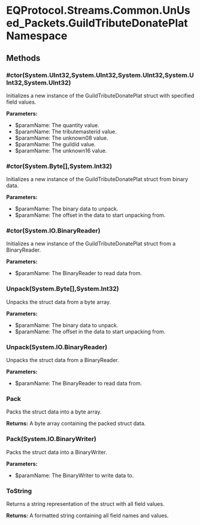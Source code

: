 ﻿# EQProtocol.Streams.Common.UnUsed_Packets.GuildTributeDonatePlat Namespace

## Methods

### #ctor(System.UInt32,System.UInt32,System.UInt32,System.UInt32,System.UInt32)

Initializes a new instance of the GuildTributeDonatePlat struct with specified field values.

**Parameters:**

- $paramName: The quantity value.
- $paramName: The tributemasterid value.
- $paramName: The unknown08 value.
- $paramName: The guildid value.
- $paramName: The unknown16 value.

### #ctor(System.Byte[],System.Int32)

Initializes a new instance of the GuildTributeDonatePlat struct from binary data.

**Parameters:**

- $paramName: The binary data to unpack.
- $paramName: The offset in the data to start unpacking from.

### #ctor(System.IO.BinaryReader)

Initializes a new instance of the GuildTributeDonatePlat struct from a BinaryReader.

**Parameters:**

- $paramName: The BinaryReader to read data from.

### Unpack(System.Byte[],System.Int32)

Unpacks the struct data from a byte array.

**Parameters:**

- $paramName: The binary data to unpack.
- $paramName: The offset in the data to start unpacking from.

### Unpack(System.IO.BinaryReader)

Unpacks the struct data from a BinaryReader.

**Parameters:**

- $paramName: The BinaryReader to read data from.

### Pack

Packs the struct data into a byte array.

**Returns:** A byte array containing the packed struct data.

### Pack(System.IO.BinaryWriter)

Packs the struct data into a BinaryWriter.

**Parameters:**

- $paramName: The BinaryWriter to write data to.

### ToString

Returns a string representation of the struct with all field values.

**Returns:** A formatted string containing all field names and values.


